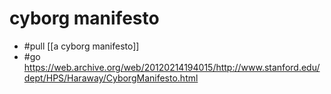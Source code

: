 # cyborg manifesto

- #pull [[a cyborg manifesto]]
- #go https://web.archive.org/web/20120214194015/http://www.stanford.edu/dept/HPS/Haraway/CyborgManifesto.html
